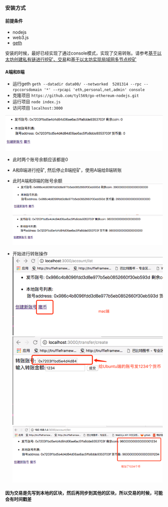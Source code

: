 ### 安装方式

#### 前提条件

 - nodejs
 - web3.js
 - [geth](https://github.com/ethereum/go-ethereum)

 安装的时候，最好已经实现了通过console模式，实现了交易转账。请参考[基于以太坊创建私有链进行挖矿、交易](http://feilong.tech/?p=206)和[基于以太坊实现局域网多节点挖矿](http://feilong.tech/?p=212)

#### A端和B端

 - 运行geth `geth --datadir data00/ --networked  5201314 --rpc --rpccorsdomain '*' --rpcapi 'eth,personal,net,admin' console`
 - 克隆项目 `https://github.com/tyl569/go-ethereum-nodejs.git`
 - 运行项目 `node index.js`
 - 访问项目 `localhost:3000`

![](doc/img/run1.png)

 - 此时两个账号余额应该都是0
 - A和B端进行挖矿, 然后停止B端挖矿，使用A端给B端转账
 - 此时A端和B端的账号余额
 ![](doc/img/run2.png)
 ![](doc/img/run3.png)

 - 开始进行转账操作
 ![](doc/img/send.png)
 ![](doc/img/send2.png)
 ![](doc/img/send3.png)

#### 因为交易是先写到本地的区块，然后再同步到其他的区块，所以交易的时候，可能会有时间戳差




 